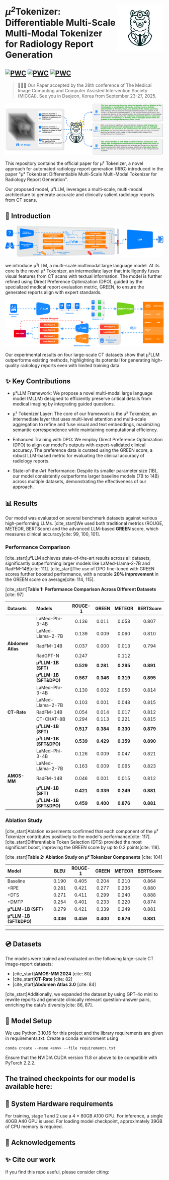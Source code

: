 <p>
  <h1>
    <img src="./assets/logo.png" height=150px align="right"/>
   <var>&micro<sup>2</sup></var>Tokenizer: Differentiable Multi-Scale Multi-Modal Tokenizer for Radiology Report Generation
  </h1>
</p>

[![PWC](https://img.shields.io/badge/%F0%9F%93%8E%20arXiv-Paper-red)](https://arxiv.org/pdf/)
[![PWC](https://img.shields.io/badge/%F0%9F%8C%8E%20Website-Official%20Page-blue)]()
[![PWC](https://img.shields.io/badge/HuggingFace-Demo-Green)]()
---
> 🎉🎉🎉 Our Paper accepted by the 28th conference of The Medical Image Computing and Computer Assisted Intervention Society (MICCAI). See you in Daejeon, Korea from September 23-27, 2025.

<p align="center">
  <img src="./assets/cover.svg">
</p>


This repository contains the official paper for μ² Tokenizer, a novel approach for automated radiology report generation (RRG) introduced in the paper "μ² Tokenizer: Differentiable Multi-Scale Multi-Modal Tokenizer for Radiology Report Generation".

Our proposed model, μ²LLM, leverages a multi-scale, multi-modal architecture to generate accurate and clinically salient radiology reports from CT scans.

## 🚀 Introduction

<img src="./assets/ullm.svg">

we introduce μ²LLM, a multi-scale multimodal large language model. At its core is the novel μ² Tokenizer, an intermediate layer that intelligently fuses visual features from CT scans with textual information. The model is further refined using Direct Preference Optimization (DPO), guided by the specialized medical report evaluation metric, GREEN, to ensure the generated reports align with expert standards.

<img src="./assets/dpo.svg">

Our experimental results on four large-scale CT datasets show that μ²LLM outperforms existing methods, highlighting its potential for generating high-quality radiology reports even with limited training data.

## ✨ Key Contributions
- μ²LLM Framework: We propose a novel multi-modal large language model (MLLM) designed to efficiently preserve critical details from medical imaging by integrating guided questions.
- μ² Tokenizer Layer: The core of our framework is the μ² Tokenizer, an intermediate layer that uses multi-level attention and multi-scale aggregation to refine and fuse visual and text embeddings, maximizing semantic correspondence while maintaining computational efficiency.
- Enhanced Training with DPO: We employ Direct Preference Optimization (DPO) to align our model's outputs with expert-validated clinical accuracy. The preference data is curated using the GREEN score, a robust LLM-based metric for evaluating the clinical accuracy of radiology reports.


- State-of-the-Art Performance: Despite its smaller parameter size (1B), our model consistently outperforms larger baseline models (7B to 14B) across multiple datasets, demonstrating the effectiveness of our approach.

## 📊 Results

Our model was evaluated on several benchmark datasets against various high-performing LLMs. [cite\_start]We used both traditional metrics (ROUGE, METEOR, BERTScore) and the advanced LLM-based **GREEN** score, which measures clinical accuracy[cite: 99, 100, 101].

### Performance Comparison

[cite\_start]μ²LLM achieves state-of-the-art results across all datasets, significantly outperforming larger models like LaMed-Llama-2-7B and RadFM-14B[cite: 111]. [cite\_start]The use of DPO fine-tuned with GREEN scores further boosted performance, with a notable **20% improvement** in the GREEN score on average[cite: 114, 115].

[cite\_start]**Table 1: Performance Comparison Across Different Datasets** [cite: 97]

| Datasets          | Models                  |  ROUGE-1  |   GREEN   |  METEOR   | BERTScore |
| :---------------- | :---------------------- | :-------: | :-------: | :-------: | :-------: |
|                   | LaMed-Phi-3-4B          |   0.136   |   0.011   |   0.058   |   0.807   |
|                   | LaMed-Llama-2-7B        |   0.139   |   0.009   |   0.060   |   0.810   |
| **Abdomen Atlas** | RadFM-14B               |   0.037   |   0.000   |   0.013   |   0.794   |
|                   | RadGPT-N                |   0.247   |           |   0.112   |           |
|                   | **μ²LLM-1B (SFT)**      | **0.529** | **0.281** | **0.295** | **0.891** |
|                   | **μ²LLM-1B (SFT\&DPO)** | **0.567** | **0.346** | **0.319** | **0.895** |
|                   | LaMed-Phi-3-4B          |   0.130   |   0.002   |   0.050   |   0.814   |
|                   | LaMed-Llama-2-7B        |   0.103   |   0.001   |   0.048   |   0.815   |
| **CT-Rate**       | RadFM-14B               |   0.054   |   0.014   |   0.017   |   0.812   |
|                   | CT-CHAT-8B              |   0.294   |   0.113   |   0.221   |   0.815   |
|                   | **μ²LLM-1B (SFT)**      | **0.517** | **0.384** | **0.330** | **0.879** |
|                   | **μ²LLM-1B (SFT\&DPO)** | **0.539** | **0.429** | **0.359** | **0.890** |
|                   | LaMed-Phi-3-4B          |   0.126   |   0.009   |   0.047   |   0.821   |
|                   | LaMed-Llama-2-7B        |   0.163   |   0.009   |   0.065   |   0.823   |
| **AMOS-MM**       | RadFM-14B               |   0.046   |   0.001   |   0.015   |   0.812   |
|                   | **μ²LLM-1B (SFT)**      | **0.421** | **0.339** | **0.249** | **0.881** |
|                   | **μ²LLM-1B (SFT\&DPO)** | **0.459** | **0.400** | **0.876** | **0.881** |

### Ablation Study

[cite\_start]Ablation experiments confirmed that each component of the μ² Tokenizer contributes positively to the model's performance[cite: 117]. [cite\_start]Differentiable Token Selection (DTS) provided the most significant boost, improving the GREEN score by up to 0.2 points[cite: 118].

[cite\_start]**Table 2: Ablation Study on μ² Tokenizer Components** [cite: 104]

| Model                   |   BLEU    |  ROUGE-1  |   GREEN   |  METEOR   | BERTScore |
| :---------------------- | :-------: | :-------: | :-------: | :-------: | :-------: |
| Baseline                |   0.190   |   0.405   |   0.204   |   0.210   |   0.864   |
| +RPE                    |   0.281   |   0.421   |   0.277   |   0.236   |   0.880   |
| +DTS                    |   0.271   |   0.411   |   0.299   |   0.240   |   0.888   |
| +DMTP                   |   0.254   |   0.401   |   0.233   |   0.220   |   0.874   |
| **μ²LLM-1B (SFT)**      |   0.279   |   0.421   |   0.339   |   0.249   |   0.881   |
| **μ²LLM-1B (SFT\&DPO)** | **0.336** | **0.459** | **0.400** | **0.876** | **0.881** |

-----

## 

## 💿 Datasets

The models were trained and evaluated on the following large-scale CT image-report datasets:

  * [cite\_start]**AMOS-MM 2024** [cite: 80]
  * [cite\_start]**CT-Rate** [cite: 82]
  * [cite\_start]**Abdomen Atlas 3.0** [cite: 84]

[cite\_start]Additionally, we expanded the dataset by using GPT-4o mini to rewrite reports and generate clinically relevant question-answer pairs, enriching the data's diversity[cite: 86, 87].

## 🤖 Model Setup

We use Python 3.10.16 for this project and the library requirements are given in requirements.txt. Create a conda environment using

```
conda create --name <env> --file requirements.txt
```

Ensure that the NVIDIA CUDA version 11.8 or above to be compatible with PyTorch 2.2.2.


The trained checkpoints for our model is available here:
- 


## 🧰 System Hardware requirements

For training, stage 1 and 2 use a 4 * 80GB A100 GPU. For inference, a single 40GB A40 GPU is used. For loading model checkpoint, approximately 39GB of CPU memory is required.

## 🫡 Acknowledgements



## ✨ Cite our work

If you find this repo useful, please consider citing: 

```bibtex

```